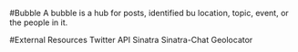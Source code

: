 #Bubble
A bubble is a hub for posts, identified bu location, topic, event, 
or the people in it.

#External Resources
Twitter API
Sinatra
Sinatra-Chat
Geolocator
